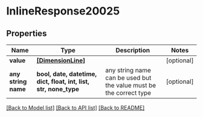 # InlineResponse20025


## Properties
Name | Type | Description | Notes
------------ | ------------- | ------------- | -------------
**value** | [**[DimensionLine]**](DimensionLine.md) |  | [optional] 
**any string name** | **bool, date, datetime, dict, float, int, list, str, none_type** | any string name can be used but the value must be the correct type | [optional]

[[Back to Model list]](../README.md#documentation-for-models) [[Back to API list]](../README.md#documentation-for-api-endpoints) [[Back to README]](../README.md)


